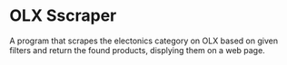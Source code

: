 # OLX Sscraper

A program that scrapes the electonics category on OLX based on given filters and return the found products, displying them on a web page.
